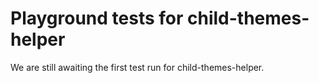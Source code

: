 # Playground tests for child-themes-helper
We are still awaiting the first test run for child-themes-helper.
